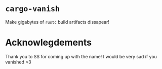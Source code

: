 # `cargo-vanish`
Make gigabytes of `rustc` build artifacts dissapear!

# Acknowlegdements
Thank you to SS for coming up with the name! I would be very sad if you
vanished <3

